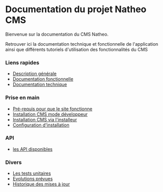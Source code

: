 # Documentation du projet Natheo CMS

Bienvenue sur la documentation du CMS Natheo.

Retrouver ici la documentation technique et fonctionnelle de l'application ainsi que différents tutoriels d'utilisation des fonctionnalités du CMS

### Liens rapides
- [Description générale](Docs/description_generale.md)
- [Documentation fonctionnelle](Docs/Fonctionnelles/index.md)
- [Documentation technique](Docs/Techniques/index.md)

### Prise en main
  - [Pré-requis pour que le site fonctionne](Docs/Installation/pre-requis.md)
  - [Installation CMS mode développeur](Docs/Installation/install-dev.md)
  - [Installation CMS via l'installeur](Docs/Installation/install-prod.md)
  - [Configuration d'installation](Docs/Installation/config-install.md)

### API
- [les API disponibles](Docs/API/index.md)

### Divers
- [Les tests unitaires](Docs/Techniques/unit_test.md)
- [Evolutions prévues](Docs/todo.md)
- [Historique des mises à jour](Docs/update.md)